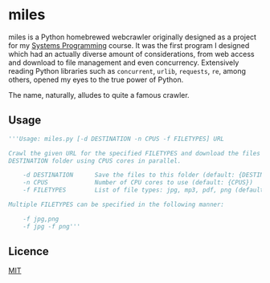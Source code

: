 # miles

miles is a Python homebrewed webcrawler originally designed as a project for my [Systems Programming](https://www3.nd.edu/~pbui/teaching/cse.20289.sp24/) course. It was the first program I designed which had an actually diverse amount of considerations, from web access and download to file management and even concurrency. Extensively reading Python libraries such as `concurrent`, `urlib`, `requests`, `re`, among others, opened my eyes to the true power of Python.

The name, naturally, alludes to quite a famous crawler.

## Usage

```python
'''Usage: miles.py [-d DESTINATION -n CPUS -f FILETYPES] URL

Crawl the given URL for the specified FILETYPES and download the files to the
DESTINATION folder using CPUS cores in parallel.

    -d DESTINATION      Save the files to this folder (default: {DESTINATION})
    -n CPUS             Number of CPU cores to use (default: {CPUS})
    -f FILETYPES        List of file types: jpg, mp3, pdf, png (default: all)

Multiple FILETYPES can be specified in the following manner:

    -f jpg,png
    -f jpg -f png'''
```

## Licence

[MIT](https://choosealicense.com/licenses/mit/)
